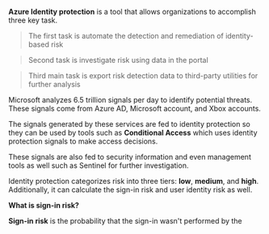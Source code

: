 **Azure Identity protection** is a tool that allows organizations to accomplish three key task. 

> The first task is automate the detection and remediation of identity-based risk

> Second task is investigate risk using data in the portal

> Third main task is export risk detection data to third-party utilities for further analysis


Microsoft analyzes 6.5 trillion signals per day to identify potential threats. These signals come from Azure AD, Microsoft account, and Xbox accounts.

The signals generated by these services are fed to identity protection so they can be used by tools such as **Conditional Access** which uses identity protection signals to make access decisions.

These signals are also fed to security information and even management tools as well such as Sentinel for further investigation. 

Identity protection categorizes risk into three tiers: **low**, **medium**, and **high**. Additionally, it can calculate the sign-in risk and user identity risk as well.

**What is sign-in risk?**

**Sign-in risk** is the probability that the sign-in wasn't performed by the 
